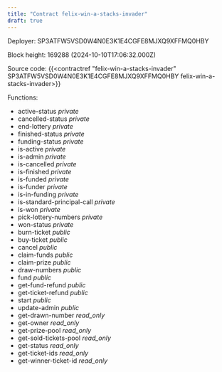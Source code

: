 ```yaml
---
title: "Contract felix-win-a-stacks-invader"
draft: true
---
```

Deployer: SP3ATFW5VSD0W4N0E3K1E4CGFE8MJXQ9XFFMQ0HBY


 



Block height: 169288 (2024-10-10T17:06:32.000Z)

Source code: {{<contractref "felix-win-a-stacks-invader" SP3ATFW5VSD0W4N0E3K1E4CGFE8MJXQ9XFFMQ0HBY felix-win-a-stacks-invader>}}

Functions:

* active-status _private_
* cancelled-status _private_
* end-lottery _private_
* finished-status _private_
* funding-status _private_
* is-active _private_
* is-admin _private_
* is-cancelled _private_
* is-finished _private_
* is-funded _private_
* is-funder _private_
* is-in-funding _private_
* is-standard-principal-call _private_
* is-won _private_
* pick-lottery-numbers _private_
* won-status _private_
* burn-ticket _public_
* buy-ticket _public_
* cancel _public_
* claim-funds _public_
* claim-prize _public_
* draw-numbers _public_
* fund _public_
* get-fund-refund _public_
* get-ticket-refund _public_
* start _public_
* update-admin _public_
* get-drawn-number _read_only_
* get-owner _read_only_
* get-prize-pool _read_only_
* get-sold-tickets-pool _read_only_
* get-status _read_only_
* get-ticket-ids _read_only_
* get-winner-ticket-id _read_only_
